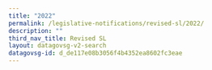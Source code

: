 ```yaml
---
title: "2022"
permalink: /legislative-notifications/revised-sl/2022/
description: ""
third_nav_title: Revised SL
layout: datagovsg-v2-search
datagovsg-id: d_de117e08b3056f4b4352ea8602fc3eae
---
```

